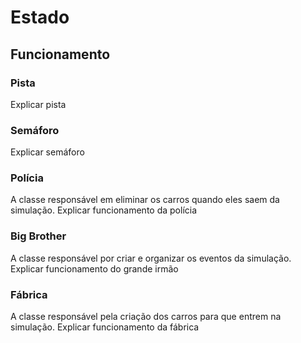 # Estado

## Funcionamento

### Pista

Explicar pista

### Semáforo

Explicar semáforo

### Polícia

A classe responsável em eliminar os carros quando eles saem da simulação.
Explicar funcionamento da polícia

### Big Brother

A classe responsável por criar e organizar os eventos da simulação.
Explicar funcionamento do grande irmão

### Fábrica

A classe responsável pela criação dos carros para que entrem na simulação.
Explicar funcionamento da fábrica
